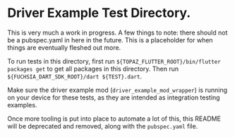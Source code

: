 # Driver Example Test Directory.

This is very much a work in progress. A few things to note: there should not be
a pubspec.yaml in here in the future. This is a placeholder for when things are
eventually fleshed out more.

To run tests in this directory, first run `${TOPAZ_FLUTTER_ROOT}/bin/flutter
packages get` to get all packages in this directory. Then run
`${FUCHSIA_DART_SDK_ROOT}/dart ${TEST}.dart`.

Make sure the driver example mod (`driver_example_mod_wrapper`) is running on
your device for these tests, as they are intended as integration testing
examples.

Once more tooling is put into place to automate a lot of this, this README will
be deprecated and removed, along with the `pubspec.yaml` file.
